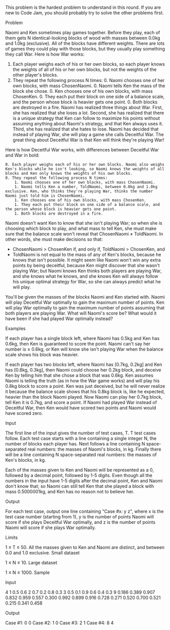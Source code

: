 This problem is the hardest problem to understand in this round. If you are new to Code Jam, you should probably try to solve the other problems first.

Problem

Naomi and Ken sometimes play games together. Before they play, each of them gets N identical-looking blocks of wood with masses between 0.0kg and 1.0kg (exclusive). All of the blocks have different weights. There are lots of games they could play with those blocks, but they usually play something they call War. Here is how War works:

1. Each player weighs each of his or her own blocks, so each player knows the weights of all of his or her own blocks, but not the weights of the other player's blocks.
1. They repeat the following process N times:
    0. Naomi chooses one of her own blocks, with mass ChosenNaomi.
    0. Naomi tells Ken the mass of the block she chose.
    0. Ken chooses one of his own blocks, with mass ChosenKen.
    0. They each put their block on one side of a balance scale, and the person whose block is heavier gets one point.
    0. Both blocks are destroyed in a fire.
Naomi has realized three things about War. First, she has realized that she loses a lot. Second, she has realized that there is a unique strategy that Ken can follow to maximize his points without assuming anything about Naomi's strategy, and that Ken always uses it. Third, she has realized that she hates to lose. Naomi has decided that instead of playing War, she will play a game she calls Deceitful War. The great thing about Deceitful War is that Ken will think they're playing War!

Here is how Deceitful War works, with differences between Deceitful War and War in bold:

    0. Each player weighs each of his or her own blocks. Naomi also weighs Ken's blocks while he isn't looking, so Naomi knows the weights of all blocks and Ken only knows the weights of his own blocks.
    0. They repeat the following process N times:
        1. Naomi chooses one of her own blocks, with mass ChosenNaomi.
        1. Naomi tells Ken a number, ToldNaomi, between 0.0kg and 1.0kg exclusive. Ken, who thinks they're playing War, thinks the number Naomi just told him is ChosenNaomi.
        1. Ken chooses one of his own blocks, with mass ChosenKen.
        1. They each put their block on one side of a balance scale, and the person whose block is heavier gets one point.
        1. Both blocks are destroyed in a fire.
Naomi doesn't want Ken to know that she isn't playing War; so when she is choosing which block to play, and what mass to tell Ken, she must make sure that the balance scale won't reveal that ChosenNaomi ≠ ToldNaomi. In other words, she must make decisions so that:

- ChosenNaomi > ChosenKen if, and only if, ToldNaomi > ChosenKen, and
- ToldNaomi is not equal to the mass of any of Ken's blocks, because he knows that isn't possible.
It might seem like Naomi won't win any extra points by being deceitful, because Ken might discover that she wasn't playing War; but Naomi knows Ken thinks both players are playing War, and she knows what he knows, and she knows Ken will always follow his unique optimal strategy for War, so she can always predict what he will play.

You'll be given the masses of the blocks Naomi and Ken started with. Naomi will play Deceitful War optimally to gain the maximum number of points. Ken will play War optimally to gain the maximum number of points assuming that both players are playing War. What will Naomi's score be? What would it have been if she had played War optimally instead?

Examples

If each player has a single block left, where Naomi has 0.5kg and Ken has 0.6kg, then Ken is guaranteed to score the point. Naomi can't say her number is ≥ 0.6kg, or Ken will know she isn't playing War when the balance scale shows his block was heavier.

If each player has two blocks left, where Naomi has [0.7kg, 0.2kg] and Ken has [0.8kg, 0.3kg], then Naomi could choose her 0.2kg block, and deceive Ken by telling him that she chose a block that was 0.6kg. Ken assumes Naomi is telling the truth (as in how the War game works) and will play his 0.8kg block to score a point. Ken was just deceived, but he will never realize it because the balance scale shows that his 0.8kg block is, like he expected, heavier than the block Naomi played. Now Naomi can play her 0.7kg block, tell Ken it is 0.7kg, and score a point. If Naomi had played War instead of Deceitful War, then Ken would have scored two points and Naomi would have scored zero.

Input

The first line of the input gives the number of test cases, T. T test cases follow. Each test case starts with a line containing a single integer N, the number of blocks each player has. Next follows a line containing N space-separated real numbers: the masses of Naomi's blocks, in kg. Finally there will be a line containing N space-separated real numbers: the masses of Ken's blocks, in kg.

Each of the masses given to Ken and Naomi will be represented as a 0, followed by a decimal point, followed by 1-5 digits. Even though all the numbers in the input have 1-5 digits after the decimal point, Ken and Naomi don't know that; so Naomi can still tell Ken that she played a block with mass 0.5000001kg, and Ken has no reason not to believe her.

Output

For each test case, output one line containing "Case #x: y z", where x is the test case number (starting from 1), y is the number of points Naomi will score if she plays Deceitful War optimally, and z is the number of points Naomi will score if she plays War optimally.

Limits

1 ≤ T ≤ 50.
All the masses given to Ken and Naomi are distinct, and between 0.0 and 1.0 exclusive.
Small dataset

1 ≤ N ≤ 10.
Large dataset

1 ≤ N ≤ 1000.
Sample


Input 
 	
4
1
0.5
0.6
2
0.7 0.2
0.8 0.3
3
0.5 0.1 0.9
0.6 0.4 0.3
9
0.186 0.389 0.907 0.832 0.959 0.557 0.300 0.992 0.899
0.916 0.728 0.271 0.520 0.700 0.521 0.215 0.341 0.458



Output 
 
Case #1: 0 0
Case #2: 1 0
Case #3: 2 1
Case #4: 8 4